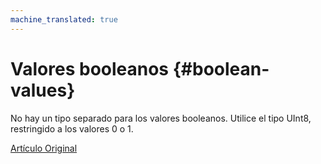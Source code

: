 ```yaml
---
machine_translated: true
---
```


# Valores booleanos {#boolean-values}

No hay un tipo separado para los valores booleanos. Utilice el tipo UInt8, restringido a los valores 0 o 1.

[Artículo Original](https://clickhouse.tech/docs/es/data_types/boolean/) <!--hide-->
